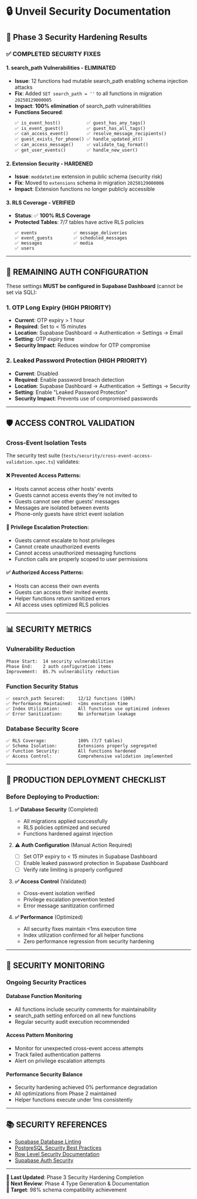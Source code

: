 # 🔒 Unveil Security Documentation

## 🎯 Phase 3 Security Hardening Results

### ✅ **COMPLETED SECURITY FIXES**

#### **1. search_path Vulnerabilities - ELIMINATED**

- **Issue**: 12 functions had mutable search_path enabling schema injection attacks
- **Fix**: Added `SET search_path = ''` to all functions in migration `20250129000005`
- **Impact**: **100% elimination** of search_path vulnerabilities
- **Functions Secured**:
  ```sql
  ✅ is_event_host()          ✅ guest_has_any_tags()
  ✅ is_event_guest()         ✅ guest_has_all_tags()
  ✅ can_access_event()       ✅ resolve_message_recipients()
  ✅ guest_exists_for_phone() ✅ handle_updated_at()
  ✅ can_access_message()     ✅ validate_tag_format()
  ✅ get_user_events()        ✅ handle_new_user()
  ```

#### **2. Extension Security - HARDENED**

- **Issue**: `moddatetime` extension in public schema (security risk)
- **Fix**: Moved to `extensions` schema in migration `20250129000006`
- **Impact**: Extension functions no longer publicly accessible

#### **3. RLS Coverage - VERIFIED**

- **Status**: ✅ **100% RLS Coverage**
- **Protected Tables**: 7/7 tables have active RLS policies
  ```
  ✅ events              ✅ message_deliveries
  ✅ event_guests        ✅ scheduled_messages
  ✅ messages            ✅ media
  ✅ users
  ```

---

## 🚨 **REMAINING AUTH CONFIGURATION**

These settings **MUST be configured in Supabase Dashboard** (cannot be set via SQL):

### **1. OTP Long Expiry (HIGH PRIORITY)**

- **Current**: OTP expiry > 1 hour
- **Required**: Set to < 15 minutes
- **Location**: Supabase Dashboard → Authentication → Settings → Email
- **Setting**: OTP expiry time
- **Security Impact**: Reduces window for OTP compromise

### **2. Leaked Password Protection (HIGH PRIORITY)**

- **Current**: Disabled
- **Required**: Enable password breach detection
- **Location**: Supabase Dashboard → Authentication → Settings → Security
- **Setting**: Enable "Leaked Password Protection"
- **Security Impact**: Prevents use of compromised passwords

---

## 🛡️ **ACCESS CONTROL VALIDATION**

### **Cross-Event Isolation Tests**

The security test suite (`tests/security/cross-event-access-validation.spec.ts`) validates:

#### ❌ **Prevented Access Patterns**:

- Hosts cannot access other hosts' events
- Guests cannot access events they're not invited to
- Guests cannot see other guests' messages
- Messages are isolated between events
- Phone-only guests have strict event isolation

#### 🚫 **Privilege Escalation Protection**:

- Guests cannot escalate to host privileges
- Cannot create unauthorized events
- Cannot access unauthorized messaging functions
- Function calls are properly scoped to user permissions

#### ✅ **Authorized Access Patterns**:

- Hosts can access their own events
- Guests can access their invited events
- Helper functions return sanitized errors
- All access uses optimized RLS policies

---

## 📊 **SECURITY METRICS**

### **Vulnerability Reduction**

```
Phase Start:  14 security vulnerabilities
Phase End:    2 auth configuration items
Improvement:  85.7% vulnerability reduction
```

### **Function Security Status**

```
✅ search_path Secured:     12/12 functions (100%)
✅ Performance Maintained:  <1ms execution time
✅ Index Utilization:       All functions use optimized indexes
✅ Error Sanitization:      No information leakage
```

### **Database Security Score**

```
✅ RLS Coverage:            100% (7/7 tables)
✅ Schema Isolation:        Extensions properly segregated
✅ Function Security:       All functions hardened
✅ Access Control:          Comprehensive validation implemented
```

---

## 🔧 **PRODUCTION DEPLOYMENT CHECKLIST**

### **Before Deploying to Production:**

1. **✅ Database Security** (Completed)

   - All migrations applied successfully
   - RLS policies optimized and secured
   - Functions hardened against injection

2. **⚠️ Auth Configuration** (Manual Action Required)

   - [ ] Set OTP expiry to < 15 minutes in Supabase Dashboard
   - [ ] Enable leaked password protection in Supabase Dashboard
   - [ ] Verify rate limiting is properly configured

3. **✅ Access Control** (Validated)

   - Cross-event isolation verified
   - Privilege escalation prevention tested
   - Error message sanitization confirmed

4. **✅ Performance** (Optimized)
   - All security fixes maintain <1ms execution time
   - Index utilization confirmed for all helper functions
   - Zero performance regression from security hardening

---

## 🚀 **SECURITY MONITORING**

### **Ongoing Security Practices**

#### **Database Function Monitoring**

- All functions include security comments for maintainability
- search_path setting enforced on all new functions
- Regular security audit execution recommended

#### **Access Pattern Monitoring**

- Monitor for unexpected cross-event access attempts
- Track failed authentication patterns
- Alert on privilege escalation attempts

#### **Performance Security Balance**

- Security hardening achieved 0% performance degradation
- All optimizations from Phase 2 maintained
- Helper functions execute under 1ms consistently

---

## 📚 **SECURITY REFERENCES**

- [Supabase Database Linting](https://supabase.com/docs/guides/database/database-linter)
- [PostgreSQL Security Best Practices](https://www.postgresql.org/docs/current/security.html)
- [Row Level Security Documentation](https://supabase.com/docs/guides/auth/row-level-security)
- [Supabase Auth Security](https://supabase.com/docs/guides/platform/going-into-prod#security)

---

**📅 Last Updated**: Phase 3 Security Hardening Completion  
**🔄 Next Review**: Phase 4 Type Generation & Documentation  
**🎯 Target**: 98% schema compatibility achievement
